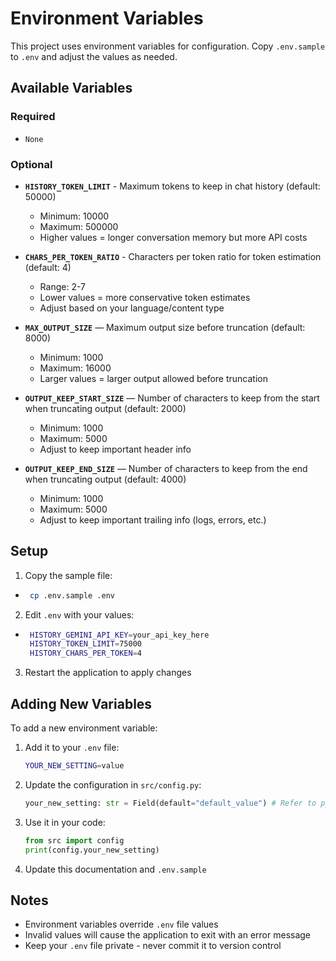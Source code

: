 # Environment Variables

This project uses environment variables for configuration. Copy `.env.sample` to `.env` and adjust the values as needed.

## Available Variables

### Required

- `None`

### Optional

- **`HISTORY_TOKEN_LIMIT`** - Maximum tokens to keep in chat history (default: 50000)

  - Minimum: 10000
  - Maximum: 500000
  - Higher values = longer conversation memory but more API costs

- **`CHARS_PER_TOKEN_RATIO`** - Characters per token ratio for token estimation (default: 4)

  - Range: 2-7
  - Lower values = more conservative token estimates
  - Adjust based on your language/content type

- **`MAX_OUTPUT_SIZE`** — Maximum output size before truncation (default: 8000)

  - Minimum: 1000
  - Maximum: 16000
  - Larger values = larger output allowed before truncation

- **`OUTPUT_KEEP_START_SIZE`** — Number of characters to keep from the start when truncating output (default: 2000)

  - Minimum: 1000
  - Maximum: 5000
  - Adjust to keep important header info

- **`OUTPUT_KEEP_END_SIZE`** — Number of characters to keep from the end when truncating output (default: 4000)

  - Minimum: 1000
  - Maximum: 5000
  - Adjust to keep important trailing info (logs, errors, etc.)

## Setup

1. Copy the sample file:

- ```bash
   cp .env.sample .env
  ```

2. Edit `.env` with your values:

- ```bash
   HISTORY_GEMINI_API_KEY=your_api_key_here
   HISTORY_TOKEN_LIMIT=75000
   HISTORY_CHARS_PER_TOKEN=4
  ```

3. Restart the application to apply changes

## Adding New Variables

To add a new environment variable:

1. Add it to your `.env` file:

   ```bash
   YOUR_NEW_SETTING=value
   ```

2. Update the configuration in `src/config.py`:

   ```python
   your_new_setting: str = Field(default="default_value") # Refer to pydantic-settings documentation for help
   ```

3. Use it in your code:

   ```python
   from src import config
   print(config.your_new_setting)
   ```

4. Update this documentation and `.env.sample`

## Notes

- Environment variables override `.env` file values
- Invalid values will cause the application to exit with an error message
- Keep your `.env` file private - never commit it to version control
